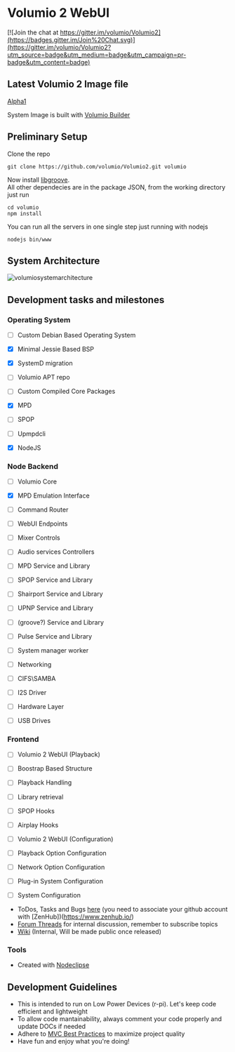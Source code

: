 # Volumio 2 WebUI

[![Join the chat at https://gitter.im/volumio/Volumio2](https://badges.gitter.im/Join%20Chat.svg)](https://gitter.im/volumio/Volumio2?utm_source=badge&utm_medium=badge&utm_campaign=pr-badge&utm_content=badge)

## Latest Volumio 2 Image file

[Alpha1](http://volumio.org/wp-content/uploads/Volumio2/Volumioalpha1-2015-02-04PI.img.zip)

System Image is built with [Volumio Builder](https://github.com/volumio/Build)

## Preliminary Setup

Clone the repo

```shell
git clone https://github.com/volumio/Volumio2.git volumio
```

Now install [libgroove](https://github.com/andrewrk/libgroove).  
All other dependecies are in the package JSON, from the working directory just run

```shell
cd volumio
npm install
```

You can run all the servers in one single step just running with nodejs

```shell
nodejs bin/www
```

## System Architecture

![volumiosystemarchitecture](http://lightflo.ws/images/VolumioArchitecture3.png)


## Development tasks and milestones

### Operating System

- [ ] Custom Debian Based Operating System
 - [X] Minimal Jessie Based BSP
 - [X] SystemD migration
 - [ ] Volumio APT repo

- [ ] Custom Compiled Core Packages
 - [X] MPD
 - [ ] SPOP
 - [ ] Upmpdcli
 - [X] NodeJS


### Node Backend

- [ ] Volumio Core
 - [X] MPD Emulation Interface
 - [ ] Command Router
 - [ ] WebUI Endpoints
 - [ ] Mixer Controls
 
- [ ] Audio services Controllers
 - [ ] MPD Service and Library
 - [ ] SPOP Service and Library
 - [ ] Shairport Service and Library
 - [ ] UPNP Service and Library
 - [ ] \(groove?\) Service and Library
 - [ ] Pulse Service and Library

- [ ] System manager worker
 - [ ] Networking
 - [ ] CIFS\SAMBA
 - [ ] I2S Driver
 - [ ] Hardware Layer
 - [ ] USB Drives
 
### Frontend

- [ ] Volumio 2 WebUI (Playback)
 - [ ] Boostrap Based Structure
 - [ ] Playback Handling
 - [ ] Library retrieval
 - [ ] SPOP Hooks
 - [ ] Airplay Hooks

- [ ] Volumio 2 WebUI (Configuration)
 - [ ] Playback Option Configuration
 - [ ] Network Option Configuration
 - [ ] Plug-in System Configuration
 - [ ] System Configuration


* ToDos, Tasks and Bugs [here](https://github.com/volumio/WebUI-NODE#boards) (you need to associate your github account with [ZenHub])(https://www.zenhub.io/)
* [Forum Threads](http://volumio.org/forum/discussion-t2098-10.html) for internal discussion, remember to subscribe topics
* [Wiki](https://github.com/volumio/WebUI-NODE/wiki) (Internal, Will be made public once released)


### Tools

* Created with [Nodeclipse](https://github.com/Nodeclipse/nodeclipse-1)

## Development Guidelines

* This is intended to run on Low Power Devices (r-pi). Let's keep code efficient and lightweight
* To allow code mantainability, always comment your code properly and update DOCs if needed
* Adhere to [MVC Best Practices](http://www.yiiframework.com/doc/guide/1.1/en/basics.best-practices) to maximize project quality
* Have fun and enjoy what you're doing!

